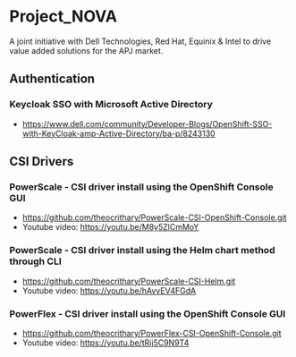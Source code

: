 # Project_NOVA
A joint initiative with Dell Technologies, Red Hat, Equinix & Intel to drive value added solutions for the APJ market.

## Authentication

### Keycloak SSO with Microsoft Active Directory
- https://www.dell.com/community/Developer-Blogs/OpenShift-SSO-with-KeyCloak-amp-Active-Directory/ba-p/8243130

## CSI Drivers

### PowerScale - CSI driver install using the OpenShift Console GUI
- https://github.com/theocrithary/PowerScale-CSI-OpenShift-Console.git
- Youtube video: https://youtu.be/M8y5ZlCmMoY

### PowerScale - CSI driver install using the Helm chart method through CLI
- https://github.com/theocrithary/PowerScale-CSI-Helm.git
- Youtube video: https://youtu.be/hAvvEV4FGdA

### PowerFlex - CSI driver install using the OpenShift Console GUI
- https://github.com/theocrithary/PowerFlex-CSI-OpenShift-Console.git
- Youtube video: https://youtu.be/tRij5C9N9T4
